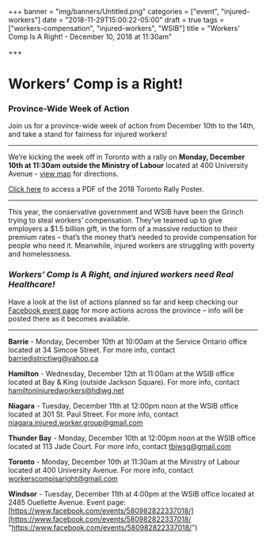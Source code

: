 +++
banner = "img/banners/Untitled.png"
categories = ["event", "injured-workers"]
date = "2018-11-29T15:00:22-05:00"
draft = true
tags = ["workers-compensation", "injured-workers", "WSIB"]
title = "Workers' Comp Is A Right! - December 10, 2018 at 11:30am"

+++
# Workers’ Comp is a Right!

### Province-Wide Week of Action

Join us for a province-wide week of action from December 10th to the 14th, and take a stand for fairness for injured workers!

***

We’re kicking the week off in Toronto with a rally on **Monday, December 10th at 11:30am outside the Ministry of Labour** located at 400 University Avenue - [view map](https://www.google.ca/maps/place/Ministry+of+Labour+Employment+Standards/@43.653407,-79.390517,17z/data=!3m1!4b1!4m5!3m4!1s0x882b34cedd0438e7:0x85e9be27abef7be!8m2!3d43.6534031!4d-79.3883283 "400 University Ave, Toronto, ON M7A 1T7") for directions.

[Click here](https://s3.amazonaws.com/newsletter.workers-safety.ca/newsletters/Clinic+Projects/Events/Injured+Worker+Demo/2018+-+Xmas+demo+poster+Toronto.pdf "2018 Toronto Xmas Demo Poster") to access a PDF of the 2018 Toronto Rally Poster.

***

This year, the conservative government and WSIB have been the Grinch trying to steal workers’ compensation. They’ve teamed up to give employers a $1.5 billion gift, in the form of a massive reduction to their premium rates – that’s the money that’s needed to provide compensation for people who need it. Meanwhile, injured workers are struggling with poverty and homelessness.

### _Workers’ Comp Is A Right, and injured workers need Real Healthcare!_

Have a look at the list of actions planned so far and keep checking our [Facebook event page](https://www.facebook.com/events/2159719980751545/) for more actions across the province – info will be posted there as it becomes available.

***

**Barrie** - Monday, December 10th at 10:00am at the Service Ontario office located at 34 Simcoe Street. For more info, contact [barriedistrictiwg@yahoo.ca](barriedistrictiwg@yahoo.ca)

**Hamilton** - Wednesday, December 12th at 11:00am at the WSIB office located at Bay & King (outside Jackson Square). For more info, contact [hamiltoninjuredworkers@hdiwg.net](hamiltoninjuredworkers@hdiwg.net)

**Niagara** - Tuesday, December 11th at 12:00pm noon at the WSIB office located at 301 St. Paul Street. For more info, contact [niagara.injured.worker.group@gmail.com](niagara.injured.worker.group@gmail.com)

**Thunder Bay** - Monday, December 10th at 12:00pm noon at the WSIB office located at 113 Jade Court. For more info, contact tbiwsg@gmail.com

**Toronto** - Monday, December 10th at 11:30am at the Ministry of Labour located at 400 University Avenue. For more info, contact [workerscompisaright@gmail.com](workerscompisaright@gmail.com)

**Windsor** - Tuesday, December 11th at 4:00pm at the WSIB office located at 2485 Ouellette Avenue. Event page: [https://www.facebook.com/events/580982822337018/](https://www.facebook.com/events/580982822337018/ "https://www.facebook.com/events/580982822337018/")
